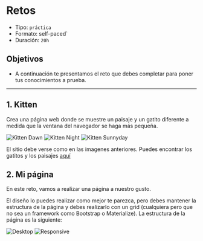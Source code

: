 # Retos

- Tipo: `práctica`
- Formato: self-paced`
- Duración: `20h`

## Objetivos

- A continuación te presentamos el reto que debes completar para poner tus
 conocimientos a prueba.

***

## 1. Kitten

Crea una página web donde se muestre un paisaje y un gatito diferente a medida
que la ventana del navegador se haga más pequeña.

![Kitten Dawn][1]  ![Kitten Night][2]  ![Kitten Sunnyday][3]

 [1]: https://raw.githubusercontent.com/Laboratoria/curricula-js/085543c5f0477cffcd3619ad3ffc3c03106caefc/04-social-network/00-rwd/06-code-challenges/kitten-dawn.png
 [2]: https://raw.githubusercontent.com/Laboratoria/curricula-js/085543c5f0477cffcd3619ad3ffc3c03106caefc/04-social-network/00-rwd/06-code-challenges/kitten-night.png
 [3]: https://raw.githubusercontent.com/Laboratoria/curricula-js/085543c5f0477cffcd3619ad3ffc3c03106caefc/04-social-network/00-rwd/06-code-challenges/kitten-sunnyday.png

El sitio debe verse como en las imagenes anteriores. Puedes encontrar los
gatitos y los paisajes [aquí](https://drive.google.com/open?id=0BwKm3JKzx3OlYXlFT2E1SWF0REE)

## 2. Mi página

En este reto, vamos a realizar una página a nuestro gusto.

El diseño lo puedes realizar como mejor te parezca, pero debes mantener la
estructura de la página y debes realizarlo con un grid (cualquiera pero que no
sea un framework como Bootstrap o Materialize). La estructura de la página es la
siguiente:

![Desktop][4]  ![Responsive][5]

 [4]: https://raw.githubusercontent.com/Laboratoria/curricula-js/085543c5f0477cffcd3619ad3ffc3c03106caefc/04-social-network/00-rwd/06-code-challenges/desktop.png
 [5]: https://raw.githubusercontent.com/Laboratoria/curricula-js/085543c5f0477cffcd3619ad3ffc3c03106caefc/04-social-network/00-rwd/06-code-challenges/responsive.png

